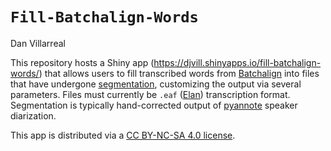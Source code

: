 # `Fill-Batchalign-Words`

Dan Villarreal

This repository hosts a Shiny app (https://djvill.shinyapps.io/fill-batchalign-words/) that allows users to fill transcribed words from [Batchalign](https://github.com/TalkBank/batchalign) into files that have undergone [segmentation](https://djvill.github.io/APLS/doc/transcription-convention#segmentation), customizing the output via several parameters.
Files must currently be `.eaf` ([Elan](https://archive.mpi.nl/tla/elan)) transcription format.
Segmentation is typically hand-corrected output of [pyannote](https://github.com/pyannote/pyannote-audio) speaker diarization.

This app is distributed via a [CC BY-NC-SA 4.0 license](http://creativecommons.org/licenses/by-nc-sa/4.0/).
